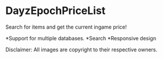 DayzEpochPriceList
==================

Search for items and get the current ingame price!

*Support for multiple databases.
*Search
*Responsive design

Disclaimer: All images are copyright to their respective owners.
